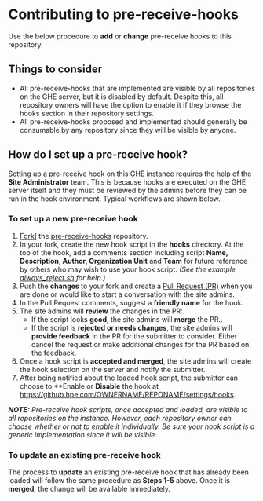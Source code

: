 # Contributing to pre-receive-hooks

Use the below procedure to **add** or **change** pre-receive hooks to this repository.

## Things to consider

- All pre-receive-hooks that are implemented are visible by all repositories on the GHE server, but it is disabled by default. Despite this, all repository owners will have the option to enable it if they browse the hooks section in their repository settings.
- All pre-receive-hooks proposed and implemented should generally be consumable by any repository since they will be visible by anyone.

## How do I set up a pre-receive hook?

Setting up a pre-receive hook on this GHE instance requires the help of the **Site Administrator** team. This is because hooks are executed on the GHE server itself and they must be reviewed by the admins before they can be run in the hook environment. Typical workflows are shown below.

### To set up a new pre-receive hook

1. [Fork](https://help.github.com/articles/fork-a-repo/)] the [pre-receive-hooks](https://github.hpe.com/GitHub/pre-receive-hooks) repository.
2. In your fork, create the new hook script in the **hooks** directory. At the top of the hook, add a comments section including script **Name, Description, Author, Organization Unit** and **Team** for future reference by others who may wish to use your hook script. _(See the example [always_reject.sh](https://github.hpe.com/GitHub/pre-receive-hooks/blob/doc-update/hooks/always_reject.sh) for help.)_
3. Push the **changes** to your fork and create a [Pull Request (PR)](https://help.github.com/articles/about-pull-requests/) when you are done or would like to start a conversation with the site admins.
4. In the Pull Request comments, suggest a **friendly name** for the hook.
5. The site admins will **review** the changes in the PR:.
    - If the script looks **good**, the site admins will **merge** the PR..
    - If the script is **rejected or needs changes**, the site admins will **provide feedback** in the PR for the submitter to consider. Either cancel the request or make additional changes for the PR based on the feedback.
6. Once a hook script is **accepted and merged**, the site admins will create the hook selection on the server and notify the submitter.
7. After being notified about the loaded hook script, the submitter can choose to **Enable or **Disable** the hook at https://github.hpe.com/OWNERNAME/REPONAME/settings/hooks.

_**NOTE:** Pre-receive hook scripts, once accepted and loaded, are visible to all repositories on the instance. However, each repository owner can choose whether or not to enable it individually. Be sure your hook script is a generic implementation since it will be visible._


### To update an existing pre-receive hook

The process to **update** an existing pre-receive hook that has already been loaded will follow the same procedure as **Steps 1-5** above. Once it is **merged**, the change will be available immediately.
